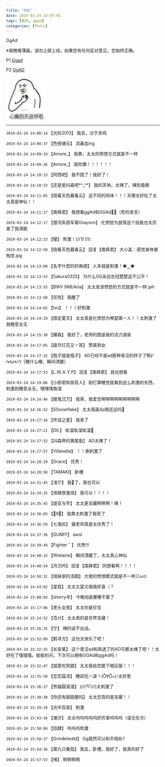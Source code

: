 ```yaml
---
title: "591"
date: 2019-03-24 14:07:01
tags: [格邓, ggad]
categories: [Photo]
---
```


<p>GgAd</p> 
<p>※我瞎瘠薄画，请勿上纲上线，如果您有任何反对意见，您始终正确。</p> 
<p>P1 <a rel="nofollow" href="https://images-wixmp-ed30a86b8c4ca887773594c2.wixmp.com/f/d97cf4c4-1f95-4c79-9e66-10b31d5fac97/dd2w50f-17744904-9582-4aa9-8f5b-8eee3401b113.jpg?token=eyJ0eXAiOiJKV1QiLCJhbGciOiJIUzI1NiJ9.eyJzdWIiOiJ1cm46YXBwOjdlMGQxODg5ODIyNjQzNzNhNWYwZDQxNWVhMGQyNmUwIiwiaXNzIjoidXJuOmFwcDo3ZTBkMTg4OTgyMjY0MzczYTVmMGQ0MTVlYTBkMjZlMCIsIm9iaiI6W1t7InBhdGgiOiJcL2ZcL2Q5N2NmNGM0LTFmOTUtNGM3OS05ZTY2LTEwYjMxZDVmYWM5N1wvZGQydzUwZi0xNzc0NDkwNC05NTgyLTRhYTktOGY1Yi04ZWVlMzQwMWIxMTMuanBnIn1dXSwiYXVkIjpbInVybjpzZXJ2aWNlOmZpbGUuZG93bmxvYWQiXX0.rGc9GvS7otUtX73tXHyKEPCrro2tg3CZGODTxs_kUKU" target="_blank"  >Ggad</a><br /></p> 
<p>P2 <a rel="nofollow" href="https://images-wixmp-ed30a86b8c4ca887773594c2.wixmp.com/f/d97cf4c4-1f95-4c79-9e66-10b31d5fac97/dd2w53b-ddbd0b3d-1956-4d2f-96b1-7537410dc626.jpg/v1/fill/w_1280,h_906,q_70,strp/ggad59_1_by_chain247_dd2w53b-fullview.jpg?token=eyJ0eXAiOiJKV1QiLCJhbGciOiJIUzI1NiJ9.eyJzdWIiOiJ1cm46YXBwOjdlMGQxODg5ODIyNjQzNzNhNWYwZDQxNWVhMGQyNmUwIiwiaXNzIjoidXJuOmFwcDo3ZTBkMTg4OTgyMjY0MzczYTVmMGQ0MTVlYTBkMjZlMCIsIm9iaiI6W1t7ImhlaWdodCI6Ijw9OTA2IiwicGF0aCI6IlwvZlwvZDk3Y2Y0YzQtMWY5NS00Yzc5LTllNjYtMTBiMzFkNWZhYzk3XC9kZDJ3NTNiLWRkYmQwYjNkLTE5NTYtNGQyZi05NmIxLTc1Mzc0MTBkYzYyNi5qcGciLCJ3aWR0aCI6Ijw9MTI4MCJ9XV0sImF1ZCI6WyJ1cm46c2VydmljZTppbWFnZS5vcGVyYXRpb25zIl19.0MYPpfsSnjtokVFw03vJcwB0LrXXggXz3-yuF5NlaUg" target="_blank"  >GgAD</a></p>

![](https://raw.githubusercontent.com/alicewish/meowchain247/master/img_cVZNdzJtQk9JV2Y5L1dGODBxKzZqUm81U3Y3MjRaekdRUHVYeGFnQ3VUaHZ2U2xoQTVweWtRPT0.jpg)

---

`2019-03-24 14:08:14` 【光轮2013】 我去，过于赤鸡

`2019-03-24 14:08:37` 【色授魂与】 流鼻血ing

`2019-03-24 14:09:19` 【Amore\_】 我靠，太太的愤恨方式就是不一样

`2019-03-24 14:09:26` 【Amore\_】 我吹爆！！！！！！

`2019-03-24 14:10:13` 【阿西吧】 我不困了！我好了！

`2019-03-24 14:10:53` 【还是爱抖森吧*^\_^*】 我的天呐，太辣了，辣到昏厥

`2019-03-24 14:11:05` 【晓看天色暮看云】 这不同的风味！！！天哪太好吃了太太真是神仙！！

`2019-03-24 14:11:17` 【南舜君】 我想看ggAd和GGAd🙊🙈（危险发言）

`2019-03-24 14:12:17` 【银河系搭车客Grayson】 化愤怒为瑟情这个技能也太厉害了我滑跪

`2019-03-24 14:12:23` 【璧】 刺激！\(//∇//)\

`2019-03-24 14:12:50` 【晓看天色暮看云】 回复【南舜君】 大小盖：感觉身体被掏空.jpg

`2019-03-24 14:13:08` 【名字什麼的好麻煩】 人多就是刺激！◉‿◉

`2019-03-24 14:13:53` 【Sakura0325】 为什么GG永远衣冠楚楚这不公平！

`2019-03-24 14:13:55` 【BWV 988/Aria】 太太发泄愤怒的方式就是不一样.jph

`2019-03-24 14:13:58` 【任性】 我醒了

`2019-03-24 14:14:02` 【lvu】 ！！！好刺激

`2019-03-24 14:14:19` 【限定夏天】 太太真是化愤怒为琴瑟第一人！！太刺激了我睡意全无

`2019-03-24 14:15:38` 【耀森】 我好了，老师的图是我的活力源泉

`2019-03-24 14:17:05` 【瘦尽灯花又一宵】 赞美熟女

`2019-03-24 14:17:32` 【瓶子就是瓶子】 AD已经不是ad那种青涩的样子了啊(⁄ ⁄•⁄ω⁄•⁄ ⁄)［睡什么睡，瞬间清醒］

`2019-03-24 14:17:53` 【L.W.Ａ.Y.P】 回复【南舜君】 我也想看

`2019-03-24 14:19:06` 【小郎君和弱官人】 刚打算睡觉就看到这么刺激的东西，刺激到睡意全无，嘿嘿嘿吸溜

`2019-03-24 14:24:46` 【膜鬼沉万】 我草，我爱您啊啊啊啊啊啊啊啊啊

`2019-03-24 14:26:52` 【SSnowflake】 太太离画4p图还远吗🙈

`2019-03-24 14:27:16` 【传说之星】 我来了

`2019-03-24 14:27:21` 【DIL】 呲溜呲溜呲溜🌚

`2019-03-24 14:27:52` 【抖森养的黄尾鱼】 AD太辣了！

`2019-03-24 14:27:57` 【Villanelle】 ！！泰刺激了

`2019-03-24 14:28:29` 【Grace】 优秀！

`2019-03-24 14:28:50` 【TAMAKI】 卧槽

`2019-03-24 14:31:45` 【浅♡】 我🐍了，我也可以

`2019-03-24 14:34:25` 【培根厚蛋烧】 我可以！！！！

`2019-03-24 14:35:45` 【提亚与乔】 太太是宝藏啊啊啊！辣！

`2019-03-24 14:36:03` 【👻9⃣】 我靠太刺激了我死了

`2019-03-24 14:36:59` 【七海风】 猫老师真是太优秀了！

`2019-03-24 14:37:36` 【GUMIY】 awsl

`2019-03-24 14:39:49` 【Fighter＇】 优秀!!!

`2019-03-24 14:40:15` 【Wielaine】 瞬间清醒了，太太真心神仙

`2019-03-24 14:40:54` 【月沉吟】 回复【南舜君】 同想看啊！！！！

`2019-03-24 14:50:31` 【瑶妹家的汤圆】 大佬的愤恨模式就是不一样⊙ω⊙

`2019-03-24 14:54:02` 【星程】 太太又瑟又搞我好喜（？

`2019-03-24 15:08:03` 【sherry辛】 今晚怕是要睡不着了

`2019-03-24 15:17:06` 【老头女孩】 太太你是珍宝

`2019-03-24 15:24:52` 【百计】 太太真的是世界宝藏！

`2019-03-24 15:26:25` 【宁】 辣的说不出话。

`2019-03-24 15:32:09` 【鹤寻方】 这也太快乐了吧！

`2019-03-24 15:32:25` 【长安某】 这个青涩ad和熟透了的AD可都太棒了吧！！太好吃了嘻嘻嘻。偷偷的问，下次可以拥有GGAd和ggAd吗！

`2019-03-24 15:32:47` 【就爱吃狗狼】 太太我给您跪下唱征服！！！

`2019-03-24 15:35:50` 【恋恋菇凉】 睡前吃一波ヾ(Ő∀Ő๑)ﾉ太好惹

`2019-03-24 15:36:27` 【熊貓圓滾滾】 (///▽///)太刺激了

`2019-03-24 15:38:30` 【你还有甜甜圈吗】 太太您真的是宝藏！！

`2019-03-24 15:39:28` 【光中百夜】 刺激

`2019-03-24 15:43:16` 【潮汐】 太太呜呜呜呜呜好厉害呜呜呜（语无伦次）

`2019-03-24 15:50:04` 【拾肆】 呜呜呜刺激

`2019-03-24 15:50:27` 【Grindelwald】 Gg竟然可以和平相处?

`2019-03-24 15:54:36` 【第九只番茄】 我去，卧槽，我好了，我真的好了

`2019-03-24 15:57:53` 【咦】 啊啊啊啊
